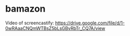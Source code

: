 # bamazon

Video of screencastify: https://drive.google.com/file/d/1-0wRAaaCNQmWTBsZ5bLsGBvRbTr_CQ7A/view
